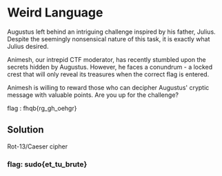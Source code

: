 # Weird Language

Augustus left behind an intriguing challenge inspired by his father, Julius. Despite the seemingly nonsensical nature of this task, it is exactly what Julius desired.

Animesh, our intrepid CTF moderator, has recently stumbled upon the secrets hidden by Augustus. However, he faces a conundrum - a locked crest that will only reveal its treasures when the correct flag is entered.

Animesh is willing to reward those who can decipher Augustus' cryptic message with valuable points. Are you up for the challenge?

flag : fhqb{rg_gh_oehgr}

## Solution

Rot-13/Caeser cipher

### flag: sudo{et_tu_brute}


